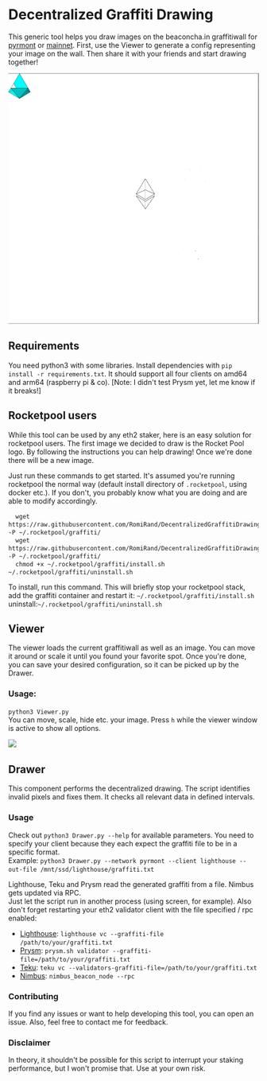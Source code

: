 # Decentralized Graffiti Drawing

This generic tool helps you draw images on the beaconcha.in graffitiwall for 
[pyrmont](https://pyrmont.beaconcha.in/graffitiwall) or
[mainnet](https://beaconcha.in/graffitiwall). First, use the Viewer to generate a config
representing your image on the wall. Then share it with your friends and start drawing together!

![Rocketpool](rocketpool/desired.png "Default settings")


## Requirements
You need python3 with some libraries. Install dependencies with `pip install -r requirements.txt`.
It should support all four clients on amd64 and arm64 (raspberry pi & co).
[Note: I didn't test Prysm yet, let me know if it breaks!]

## Rocketpool users
While this tool can be used by any eth2 staker, here is an easy solution for rocketpool
users. The first image we decided to draw is the Rocket Pool logo.
By following the instructions you can help drawing! Once we're done there will be a new image.

Just run these commands to get started. It's assumed you're running rocketpool the normal way (default install directory of `.rocketpool`, 
using docker etc.). If you don't, you probably know what you are doing and are able to modify accordingly.
```
  wget https://raw.githubusercontent.com/RomiRand/DecentralizedGraffitiDrawing/rocket_pool/rocketpool/install.sh -P ~/.rocketpool/graffiti/
  wget https://raw.githubusercontent.com/RomiRand/DecentralizedGraffitiDrawing/rocket_pool/rocketpool/uninstall.sh -P ~/.rocketpool/graffiti/
  chmod +x ~/.rocketpool/graffiti/install.sh ~/.rocketpool/graffiti/uninstall.sh
```
To install, run this command. This will briefly stop your rocketpool stack, add the graffiti container and restart it:
  `~/.rocketpool/graffiti/install.sh` \
uninstall:`~/.rocketpool/graffiti/uninstall.sh`


## Viewer
The viewer loads the current graffitiwall as well as an image. You can move it around or
scale it until you found your favorite spot. Once you're done, you can save your
desired configuration, so it can be picked up by the Drawer.
### Usage:
`python3 Viewer.py` \
You can move, scale, hide etc. your image. Press `h` while the viewer window is active to show all options.

<img src="https://raw.githubusercontent.com/RomiRand/rpl_graffiti/main/doc/overpaint.png" width="400">

## Drawer
This component performs the decentralized drawing. The script identifies invalid pixels
and fixes them. It checks all relevant data in defined intervals.

### Usage
Check out `python3 Drawer.py --help` for available parameters. You need to specify your client because
they each expect the graffiti file to be in a specific format. \
Example: `python3 Drawer.py --network pyrmont --client lighthouse --out-file /mnt/ssd/lighthouse/graffiti.txt`

Lighthouse, Teku and Prysm read the generated graffiti from a file.
Nimbus gets updated via RPC.\
Just let the script run in another process (using screen, for example).
Also don't forget restarting your eth2 validator client with the file specified / rpc enabled:
- [Lighthouse](https://lighthouse-book.sigmaprime.io/graffiti.html#1-using-the---graffiti-file-flag-on-the-validator-client):
  `lighthouse vc --graffiti-file /path/to/your/graffiti.txt`
- [Prysm](https://docs.prylabs.network/docs/prysm-usage/graffiti-file/): 
  `prysm.sh validator --graffiti-file=/path/to/your/graffiti.txt`
- [Teku](https://docs.teku.consensys.net/en/latest/Reference/CLI/CLI-Syntax/#validators-graffiti-file):
  `teku vc --validators-graffiti-file=/path/to/your/graffiti.txt`
- [Nimbus](https://nimbus.guide/api.html#introduction): `nimbus_beacon_node --rpc`

### Contributing
If you find any issues or want to help developing this tool, you can open an issue.
Also, feel free to contact me for feedback.

### Disclaimer
  In theory, it shouldn't be possible for this script to interrupt your staking performance,
but I won't promise that. Use at your own risk.
